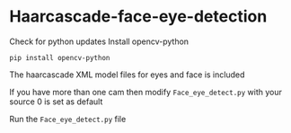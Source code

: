 # Haarcascade-face-eye-detection
Check for python updates
Install opencv-python   
```
pip install opencv-python
```
The haarcascade XML model files for eyes and face is included

If you have more than one cam then modify `Face_eye_detect.py` 
with your source 0 is set as default


Run the `Face_eye_detect.py` file
